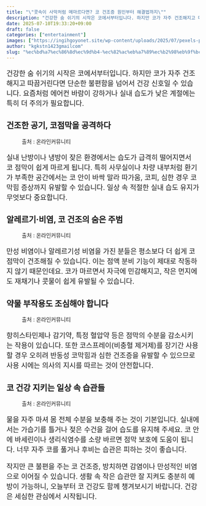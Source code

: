 ```yaml
---
title: "\"콧속이 사막처럼 메마르다면? 코 건조증 원인부터 해결법까지\""
description: "건강한 숨 쉬기의 시작은 코에서부터입니다. 하지만 코가 자주 건조해지고 따끔거린다면 단순한 불편함을 넘어서 건강 신호일 수 있습니다. 요즘처럼 에어컨 바람이 강하거나 실내 습도가 낮은 계절에는 특히 더 주의가 필요합니다."
date: 2025-07-10T19:33:20+09:00
draft: false
categories: ["entertainment"]
images: ["https://ingihgoyonet.site/wp-content/uploads/2025/07/pexels-pixabay-65665-1024x683.jpg", "https://ingihgoyonet.site/wp-content/uploads/2025/07/pexels-olly-3769730-764x1024.jpg", "https://ingihgoyonet.site/wp-content/uploads/2025/07/pexels-shvetsa-3683088-683x1024.jpg", "https://ingihgoyonet.site/wp-content/uploads/2025/07/pexels-pixabay-416528-2-1024x731.jpg"]
author: "kgkstn1423gmailcom"
slug: "%ec%bd%a7%ec%86%8d%ec%9d%b4-%ec%82%ac%eb%a7%89%ec%b2%98%eb%9f%bc-%eb%a9%94%eb%a7%88%eb%a5%b4%eb%8b%a4%eb%a9%b4-%ec%bd%94-%ea%b1%b4%ec%a1%b0%ec%a6%9d-%ec%9b%90%ec%9d%b8%eb%b6%80%ed%84%b0-%ed%95%b4"
---
```


<p style="font-size:18px">건강한 숨 쉬기의 시작은 코에서부터입니다. 하지만 코가 자주 건조해지고 따끔거린다면 단순한 불편함을 넘어서 건강 신호일 수 있습니다. 요즘처럼 에어컨 바람이 강하거나 실내 습도가 낮은 계절에는 특히 더 주의가 필요합니다.</p> <h2 >건조한 공기, 코점막을 공격하다</h2> <figure ><img src="https://ingihgoyonet.site/wp-content/uploads/2025/07/pexels-pixabay-65665-1024x683.jpg" alt="" style="aspect-ratio:16/9;object-fit:cover"/><figcaption >출처 : 온라인커뮤니티</figcaption></figure> <p style="font-size:18px">실내 난방이나 냉방이 잦은 환경에서는 습도가 급격히 떨어지면서 코 점막이 쉽게 마르게 됩니다. 특히 사무실이나 차량 내부처럼 환기가 부족한 공간에서는 코 안이 바싹 말라 따가움, 코피, 심한 경우 코막힘 증상까지 유발할 수 있습니다. 일상 속 적절한 실내 습도 유지가 무엇보다 중요합니다.</p> <h2 >알레르기·비염, 코 건조의 숨은 주범</h2> <figure ><img src="https://ingihgoyonet.site/wp-content/uploads/2025/07/pexels-olly-3769730-764x1024.jpg" alt="" style="aspect-ratio:16/9;object-fit:cover"/><figcaption >출처 : 온라인커뮤니티</figcaption></figure> <p style="font-size:18px">만성 비염이나 알레르기성 비염을 가진 분들은 평소보다 더 쉽게 코 점막이 건조해질 수 있습니다. 이는 점액 분비 기능이 제대로 작동하지 않기 때문인데요. 코가 마르면서 자극에 민감해지고, 작은 먼지에도 재채기나 콧물이 쉽게 유발될 수 있습니다.</p> <h2 >약물 부작용도 조심해야 합니다</h2> <figure ><img src="https://ingihgoyonet.site/wp-content/uploads/2025/07/pexels-shvetsa-3683088-683x1024.jpg" alt="" style="aspect-ratio:16/9;object-fit:cover"/><figcaption >출처 : 온라인커뮤니티</figcaption></figure> <p style="font-size:18px">항히스타민제나 감기약, 특정 혈압약 등은 점막의 수분을 감소시키는 작용이 있습니다. 또한 코스프레이(비충혈 제거제)를 장기간 사용할 경우 오히려 반동성 코막힘과 심한 건조증을 유발할 수 있으므로 사용 시에는 의사의 지시를 따르는 것이 안전합니다.</p> <h2 >코 건강 지키는 일상 속 습관들</h2> <figure ><img src="https://ingihgoyonet.site/wp-content/uploads/2025/07/pexels-pixabay-416528-2-1024x731.jpg" alt="" style="aspect-ratio:16/9;object-fit:cover"/><figcaption >출처 : 온라인커뮤니티</figcaption></figure> <p style="font-size:18px">물을 자주 마셔 몸 전체 수분을 보충해 주는 것이 기본입니다. 실내에서는 가습기를 틀거나 젖은 수건을 걸어 습도를 유지해 주세요. 코 안에 바세린이나 생리식염수를 소량 바르면 점막 보호에 도움이 됩니다. 너무 자주 코를 풀거나 후비는 습관은 피하는 것이 좋습니다.</p> <p style="font-size:18px">작지만 큰 불편을 주는 코 건조증, 방치하면 감염이나 만성적인 비염으로 이어질 수 있습니다. 생활 속 작은 습관만 잘 지켜도 충분히 예방이 가능하니, 오늘부터 코 건강도 함께 챙겨보시기 바랍니다. 건강은 세심한 관심에서 시작됩니다.</p>